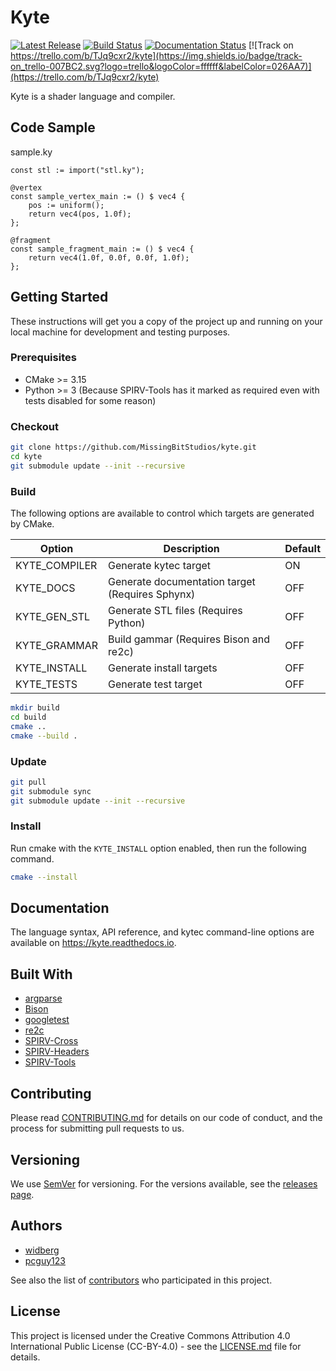 # Kyte

[![Latest Release](https://img.shields.io/github/v/release/MissingBitStudios/kyte)](https://github.com/MissingBitStudios/kyte/releases)
[![Build Status](https://travis-ci.org/MissingBitStudios/kyte.svg?branch=master)](https://travis-ci.org/github/MissingBitStudios/kyte)
[![Documentation Status](https://readthedocs.org/projects/kyte/badge/?version=latest)](https://kyte.readthedocs.io/en/latest/?badge=latest)
[![Track on https://trello.com/b/TJq9cxr2/kyte](https://img.shields.io/badge/track-on_trello-007BC2.svg?logo=trello&logoColor=ffffff&labelColor=026AA7)](https://trello.com/b/TJq9cxr2/kyte)

Kyte is a shader language and compiler.

## Code Sample

sample.ky
```
const stl := import("stl.ky");

@vertex
const sample_vertex_main := () $ vec4 {
	pos := uniform();
	return vec4(pos, 1.0f);
};

@fragment
const sample_fragment_main := () $ vec4 {
	return vec4(1.0f, 0.0f, 0.0f, 1.0f);
};
```

## Getting Started

These instructions will get you a copy of the project up and running on your local machine for development and testing purposes.

### Prerequisites

* CMake >= 3.15
* Python >= 3 (Because SPIRV-Tools has it marked as required even with tests disabled for some reason)

### Checkout

```sh
git clone https://github.com/MissingBitStudios/kyte.git
cd kyte
git submodule update --init --recursive
```

### Build

The following options are available to control which targets are generated by CMake.

| Option | Description | Default |
| --- | --- | --- |
| KYTE_COMPILER | Generate kytec target | ON |
| KYTE_DOCS | Generate documentation target (Requires Sphynx) | OFF |
| KYTE_GEN_STL | Generate STL files (Requires Python) | OFF |
| KYTE_GRAMMAR | Build gammar (Requires Bison and re2c) | OFF |
| KYTE_INSTALL | Generate install targets | OFF |
| KYTE_TESTS | Generate test target | OFF |

```sh
mkdir build
cd build
cmake ..
cmake --build .
```

### Update

```sh
git pull
git submodule sync
git submodule update --init --recursive
```

### Install

Run cmake with the `KYTE_INSTALL` option enabled, then run the following command.

```sh
cmake --install
```

## Documentation

The language syntax, API reference, and kytec command-line options are available on https://kyte.readthedocs.io.

## Built With

* [argparse](https://github.com/p-ranav/argparse)
* [Bison](https://www.gnu.org/software/bison/)
* [googletest](https://github.com/google/googletest)
* [re2c](http://re2c.org/)
* [SPIRV-Cross](https://github.com/KhronosGroup/SPIRV-Cross)
* [SPIRV-Headers](https://github.com/KhronosGroup/SPIRV-Headers)
* [SPIRV-Tools](https://github.com/KhronosGroup/SPIRV-Tools)

## Contributing

Please read [CONTRIBUTING.md](CONTRIBUTING.md) for details on our code of conduct, and the process for submitting pull requests to us.

## Versioning

We use [SemVer](http://semver.org/spec/v2.0.0.html) for versioning. For the versions available, see the [releases page](https://github.com/MissingBitStudios/kyte/releases). 

## Authors

* [widberg](https://github.com/widberg)
* [pcguy123](https://github.com/pcguy123)

See also the list of [contributors](https://github.com/MissingBitStudios/kyte/graphs/contributors) who participated in this project.

## License

This project is licensed under the Creative Commons Attribution 4.0 International Public License (CC-BY-4.0) - see the [LICENSE.md](LICENSE.md) file for details.
